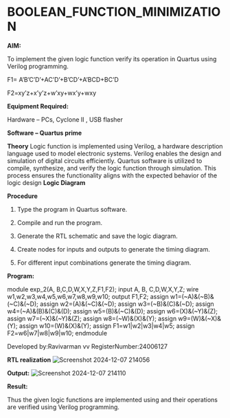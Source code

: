 # BOOLEAN_FUNCTION_MINIMIZATION

**AIM:**

To implement the given logic function verify its operation in Quartus using Verilog programming.

F1= A’B’C’D’+AC’D’+B’CD’+A’BCD+BC’D 

F2=xy’z+x’y’z+w’xy+wx’y+wxy

**Equipment Required:**

Hardware – PCs, Cyclone II , USB flasher

**Software – Quartus prime**

**Theory**
Logic function is implemented using Verilog, a hardware description language used to model electronic systems. Verilog enables the design and simulation of digital circuits efficiently. Quartus software is utilized to compile, synthesize, and verify the logic function through simulation. This process ensures the functionality aligns with the expected behavior of the logic design
**Logic Diagram**

**Procedure**

1.	Type the program in Quartus software.

2.	Compile and run the program.

3.	Generate the RTL schematic and save the logic diagram.

4.	Create nodes for inputs and outputs to generate the timing diagram.

5.	For different input combinations generate the timing diagram.


**Program:**

module exp_2(A, B,C,D,W,X,Y,Z,F1,F2);
input A, B, C,D,W,X,Y,Z;
wire w1,w2,w3,w4,w5,w6,w7,w8,w9,w10;
output F1,F2;
assign w1=(~A)&(~B)&(~C)&(~D);
assign w2=(A)&(~C)&(~D);
assign w3=(~B)&(C)&(~D);
assign w4=(~A)&(B)&(C)&(D);
assign w5=(B)&(~C)&(D);
assign w6=(X)&(~Y)&(Z);
assign w7=(~X)&(~Y)&(Z);
assign w8=(~W)&(X)&(Y);
assign w9=(W)&(~X)&(Y);
assign w10=(W)&(X)&(Y);
assign F1=w1|w2|w3|w4|w5;
assign F2=w6|w7|w8|w9|w10;
endmodule 

Developed by:Ravivarman vv
RegisterNumber:24006127


**RTL realization**
![Screenshot 2024-12-07 214056](https://github.com/user-attachments/assets/e9acf9d8-8af5-4e72-b765-da46939191d3)

**Output:**
![Screenshot 2024-12-07 214110](https://github.com/user-attachments/assets/f64d706a-2ba6-41b8-9874-56ab9fc3ab0f)


**Result:**

Thus the given logic functions are implemented using and their operations are verified using Verilog programming.

